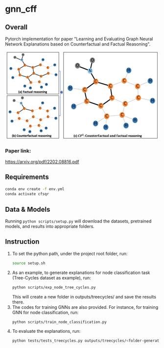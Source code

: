 # gnn_cff
## Overall
Pytorch implementation for paper 
"Learning and Evaluating Graph Neural Network Explanations
based on Counterfactual and Factual Reasoning".

![](pic/overview.png)
### Paper link: 
https://arxiv.org/pdf/2202.08816.pdf

## Requirements
```bash
conda env create -f env.yml
conda activate cfsqr
```

## Data & Models
Running `python scripts/setup.py` will download the datasets, pretrained models, and results into appropriate folders.

## Instruction
1. To set the python path, under the project root folder, run:
    ```bash
    source setup.sh
    ```
2. As an example, to generate explanations for node classification task (Tree-Cycles dataset as example), run:
    ```bash
    python scripts/exp_node_tree_cycles.py
    ```
    This will create a new folder in outputs/treecycles/ and save the results there.
3. The codes for training GNNs are also provided. For instance, for training GNN for node classification, run:
    ```
    python scripts/train_node_classification.py
    ```
4. To evaluate the explanations, run:
    ```bash
    python tests/tests_treecycles.py outputs/treecycles/<folder-generated-earlier>
    ```
